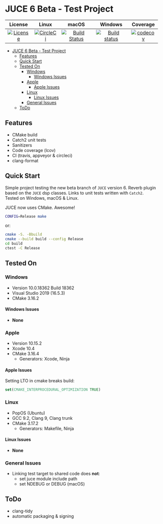 # JUCE 6 Beta - Test Project

|                                                                    License                                                                     |        Linux       |                                              macOS                                                             | Windows |                                                                  Coverage                                                                  |
| :--------------------------------------------------------------------------------------------------------------------------------------------: | :---:|:---------------------------------------------------------------------------------------------------------------------------------: | :-----: | :----------------------------------------------------------------------------------------------------------------------------------------: |
| [![License](https://img.shields.io/badge/License-BSD%202--Clause-orange.svg)](https://github.com/tobanteAudio/juce-6-demo/blob/master/LICENSE) |[![CircleCi](https://circleci.com/gh/tobanteAudio/juce-6-demo.svg?style=svg)](https://circleci.com/gh/tobanteAudio/juce-6-demo)| [![Build Status](https://travis-ci.org/tobanteAudio/juce-6-demo.svg?branch=master)](https://travis-ci.org/tobanteAudio/juce-6-demo) |  [![Build status](https://ci.appveyor.com/api/projects/status/oiu6ftj6oneneoro/branch/master?svg=true)](https://ci.appveyor.com/project/tobiashienzsch/juce-6-demo/branch/master)       | [![codecov](https://codecov.io/gh/tobanteAudio/juce-6-demo/branch/master/graph/badge.svg)](https://codecov.io/gh/tobanteAudio/juce-6-demo) |

- [JUCE 6 Beta - Test Project](#juce-6-beta---test-project)
  * [Features](#features)
  * [Quick Start](#quick-start)
  * [Tested On](#tested-on)
    + [Windows](#windows)
      - [Windows Issues](#windows-issues)
    + [Apple](#apple)
      - [Apple Issues](#apple-issues)
    + [Linux](#linux)
      - [Linux Issues](#linux-issues)
    + [General Issues](#general-issues)
  * [ToDo](#todo)


## Features

- CMake build
- Catch2 unit tests
- Sanitizers
- Code coverage (lcov)
- CI (travis, appveyor & circleci)
- clang-format

## Quick Start

Simple project testing the new beta branch of `JUCE` version 6. Reverb plugin based on the `JUCE` dsp classes. Links to unit tests written with `Catch2`. Tested on Windows, macOS & Linux.

JUCE now uses CMake. Awesome!

```sh
CONFIG=Release make
```

or:

```sh
cmake -S. -Bbuild
cmake --build build --config Release
cd build 
ctest -C Release
```

## Tested On

### Windows

- Version 10.0.18362 Build 18362
- Visual Studio 2019 (16.5.3)
- CMake 3.16.2

#### Windows Issues

- **None**

### Apple

- Version 10.15.2
- Xcode 10.4
- CMake 3.16.4
  - Generators: Xcode, Ninja

#### Apple Issues

Setting LTO in cmake breaks build:

```cmake
set(CMAKE_INTERPROCEDURAL_OPTIMIZATION TRUE)
```

### Linux

- PopOS (Ubuntu)
- GCC 9.2, Clang 9, Clang trunk
- CMake 3.17.2
  - Generators: Makefile, Ninja

#### Linux Issues

- **None**

### General Issues

- Linking test target to shared code does **not**:
  - set juce module include path
  - set NDEBUG or DEBUG (macOS)

## ToDo

- clang-tidy
- automatic packaging & signing
